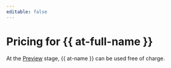 ```yaml
---
editable: false
---
```

# Pricing for {{ at-full-name }}

At the [Preview](../overview/concepts/launch-stages.md) stage, {{ at-name }} can be used free of charge.

